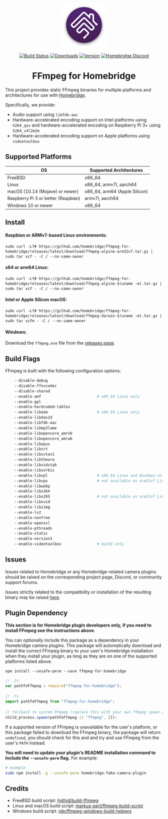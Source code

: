 <div align="center">
<p>
  <a href="https://homebridge.io"><img src="https://raw.githubusercontent.com/homebridge/branding/master/logos/homebridge-color-round-stylized.png" height="140"></a>
</p>

[![Build Status](https://img.shields.io/github/actions/workflow/status/homebridge/ffmpeg-for-homebridge/ci.yml?branch=main&color=%23491F59&logo=github-actions&logoColor=%23FFFFFF&style=for-the-badge)](https://github.com/homebridge/ffmpeg-for-homebridge/actions?query=workflow%3A%22Build+FFmpeg%22)
[![Downloads](https://img.shields.io/npm/dt/ffmpeg-for-homebridge?color=%23491F59&logo=icloud&logoColor=%23FFFFFF&style=for-the-badge)](https://www.npmjs.com/package/ffmpeg-for-homebridge)
[![Version](https://img.shields.io/npm/v/ffmpeg-for-homebridge?color=%23491F59&label=FFmpeg%20for%20Homebridge&logoColor=%23FFFFFF&style=for-the-badge&logo=data:image/svg+xml;base64,PHN2ZyByb2xlPSJpbWciIHhtbG5zPSJodHRwOi8vd3d3LnczLm9yZy8yMDAwL3N2ZyIgdmlld0JveD0iMCAwIDI0IDI0Ij48cGF0aCBzdHlsZT0iZmlsbDojRkZGRkZGIiBkPSJNMjMuOTkzIDkuODE2TDEyIDIuNDczbC00LjEyIDIuNTI0VjIuNDczSDQuMTI0djQuODE5TC4wMDQgOS44MTZsMS45NjEgMy4yMDIgMi4xNi0xLjMxNXY5LjgyNmgxNS43NDl2LTkuODI2bDIuMTU5IDEuMzE1IDEuOTYtMy4yMDIiLz48L3N2Zz4K)](https://www.npmjs.com/package/homebridge-myq)
[![Homebridge Discord](https://img.shields.io/discord/432663330281226270?color=%23491F59&label=Discord&logo=discord&logoColor=%23FFFFFF&style=for-the-badge)](https://discord.gg/QXqfHEW)

# FFmpeg for Homebridge
</div>

This project provides static FFmpeg binaries for multiple platforms and architectures for use with [Homebridge](https://homebridge.io).

Specifically, we provide:

* Audio support using `libfdk-aac`
* Hardware-accelerated encoding support on Intel platforms using `h264_qsv` and hardware-accelerated encoding on Raspberry Pi 3+ using `h264_v4l2m2m`
* Hardware-accelerated encoding support on Apple platforms using `videotoolbox`

## Supported Platforms

| OS                                  | Supported Architectures        |
|-------------------------------------|--------------------------------|
| FreeBSD                             | x86_64                         |
| Linux                               | x86_64, armv7l, aarch64        |
| macOS (10.14 (Mojave) or newer)     | x86_64, arm64 (Apple Silicon)  |
| Raspberry Pi 3 or better (Raspbian) | armv7l, aarch64                |
| Windows 10 or newer                 | x86_64                         |

## Install

#### Raspbian or ARMv7-based Linux environments:

```
sudo curl -Lf# https://github.com/homebridge/ffmpeg-for-homebridge/releases/latest/download/ffmpeg-alpine-arm32v7.tar.gz | sudo tar xzf - -C / --no-same-owner
```

#### x64 or arm64 Linux:

```
sudo curl -Lf# https://github.com/homebridge/ffmpeg-for-homebridge/releases/latest/download/ffmpeg-alpine-$(uname -m).tar.gz | sudo tar xzf - -C / --no-same-owner
```

#### Intel or Apple Silicon macOS:

```
sudo curl -Lf# https://github.com/homebridge/ffmpeg-for-homebridge/releases/latest/download/ffmpeg-darwin-$(uname -m).tar.gz | sudo tar xzfm - -C / --no-same-owner
```

#### Windows:

Download the `ffmpeg.exe` file from the [releases page](https://github.com/homebridge/ffmpeg-for-homebridge/releases/latest).

## Build Flags

FFmpeg is built with the following configuration options:

```bash
    --disable-debug
    --disable-ffnvcodec
    --disable-shared
    --enable-amf                         # x86_64 Linux only
    --enable-gpl
    --enable-hardcoded-tables
    --enable-libaom                      # x86_64 Linux only
    --enable-libdav1d
    --enable-libfdk-aac
    --enable-libmp3lame
    --enable-libopencore_amrnb
    --enable-libopencore_amrwb
    --enable-libopus
    --enable-libsrt
    --enable-libsvtav1
    --enable-libtheora
    --enable-libvidstab
    --enable-libvorbis
    --enable-libvpl                      # x86_64 Linux and Windows only
    --enable-libvpx                      # not available on arm32v7 Linux
    --enable-libwebp
    --enable-libx264
    --enable-libx265                     # not available on arm32v7 Linux
    --enable-libxvid
    --enable-libzimg
    --enable-lv2
    --enable-nonfree
    --enable-openssl
    --enable-pthreads
    --enable-static
    --enable-version3
    --enable-videotoolbox                # macOS only
  ```

## Issues

Issues related to Homebridge or any Homebridge-related camera plugins should be raised on the corresponding project page, Discord, or community support forums.

Issues strictly related to the compatibility or installation of the resulting binary may be raised [here](https://github.com/homebridge/ffmpeg-for-homebridge/issues).

## Plugin Dependency

**This section is for Homebridge plugin developers only, if you need to install FFmpeg see the instructions above.**

You can optionally include this package as a dependency in your Homebridge camera plugins. This package will automatically download and install the correct FFmpeg binary to your user's Homebridge installation  when they install your plugin, as long as they are on one of the  supported platforms listed above.

```
npm install --unsafe-perm --save ffmpeg-for-homebridge
```

```ts
// .js
var pathToFfmpeg = require("ffmpeg-for-homebridge");

// .ts
import pathToFfmpeg from "ffmpeg-for-homebridge";

// fallback to system FFmpeg (replace this with your own ffmpeg spawn command)
child_process.spawn(pathToFfmpeg || "ffmpeg", []);
```

If a supported version of FFmpeg is unavailable for the user's platform, or this package failed to download the FFmpeg binary, the package will return `undefined`, you should check for this and and try and use FFmpeg from the user's `PATH` instead.

**You will need to update your plugin's README installation command to include the `--unsafe-perm` flag.** For example:

```bash
# example 
sudo npm install -g --unsafe-perm homebridge-fake-camera-plugin
```

## Credits

* FreeBSD build script: [hjdhjd/build-ffmpeg](https://github.com/hjdhjd/build-ffmpeg)
* Linux and macOS build script: [markus-perl/ffmpeg-build-script](https://github.com/markus-perl/ffmpeg-build-script)
* Windows build script: [rdp/ffmpeg-windows-build-helpers](https://github.com/rdp/ffmpeg-windows-build-helpers)

